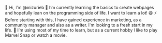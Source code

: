👋 Hi, I’m @mizurieb
🌱 I’m currently learning the basics to create webpages and hopefully lean on the programming side of life. I want to learn a lot! 😄 
⚡ Before starting with this, I have gained experience in marketing, as a community manager and also as a writer. I'm looking to a fresh start in my life.
💞️ I’m using most of my time to learn, but as a current hobby I like to play Marvel Snap or watch a movie.


<!---
mizurieb/mizurieb is a ✨ special ✨ repository because its `README.md` (this file) appears on your GitHub profile.
You can click the Preview link to take a look at your changes.
--->
